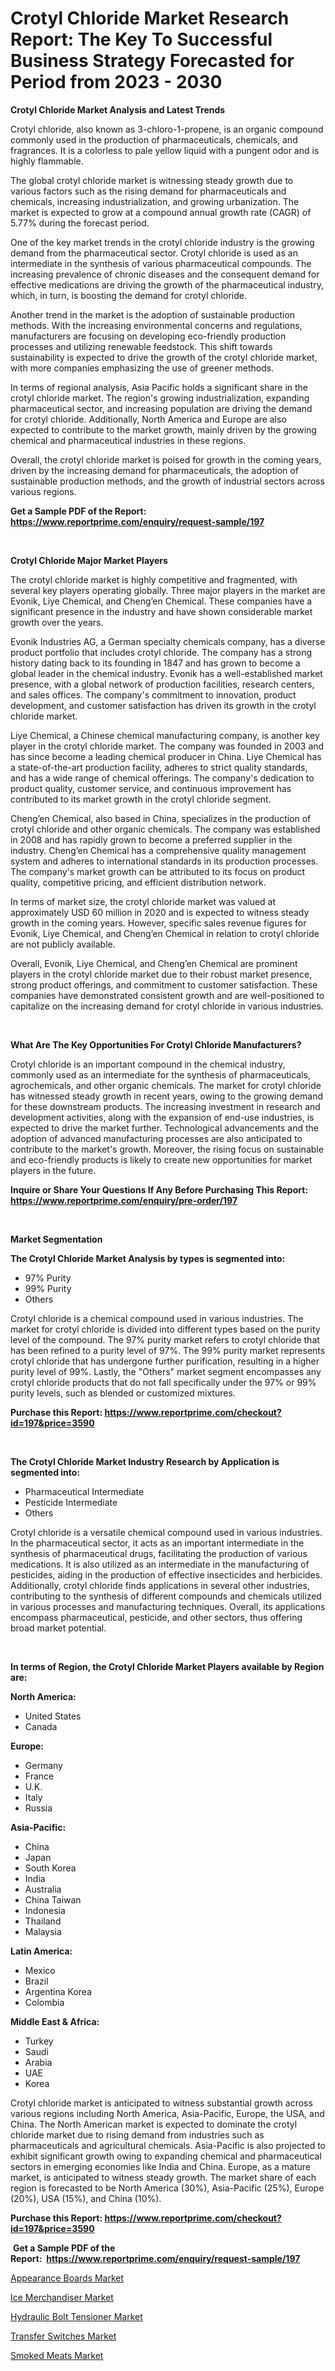 <p><h1>Crotyl Chloride Market Research Report: The Key To Successful Business Strategy Forecasted for Period from 2023 - 2030</h1></p><p><strong>Crotyl Chloride Market Analysis and Latest Trends</strong></p>
<p><p>Crotyl chloride, also known as 3-chloro-1-propene, is an organic compound commonly used in the production of pharmaceuticals, chemicals, and fragrances. It is a colorless to pale yellow liquid with a pungent odor and is highly flammable.</p><p>The global crotyl chloride market is witnessing steady growth due to various factors such as the rising demand for pharmaceuticals and chemicals, increasing industrialization, and growing urbanization. The market is expected to grow at a compound annual growth rate (CAGR) of 5.77% during the forecast period.</p><p>One of the key market trends in the crotyl chloride industry is the growing demand from the pharmaceutical sector. Crotyl chloride is used as an intermediate in the synthesis of various pharmaceutical compounds. The increasing prevalence of chronic diseases and the consequent demand for effective medications are driving the growth of the pharmaceutical industry, which, in turn, is boosting the demand for crotyl chloride.</p><p>Another trend in the market is the adoption of sustainable production methods. With the increasing environmental concerns and regulations, manufacturers are focusing on developing eco-friendly production processes and utilizing renewable feedstock. This shift towards sustainability is expected to drive the growth of the crotyl chloride market, with more companies emphasizing the use of greener methods.</p><p>In terms of regional analysis, Asia Pacific holds a significant share in the crotyl chloride market. The region's growing industrialization, expanding pharmaceutical sector, and increasing population are driving the demand for crotyl chloride. Additionally, North America and Europe are also expected to contribute to the market growth, mainly driven by the growing chemical and pharmaceutical industries in these regions.</p><p>Overall, the crotyl chloride market is poised for growth in the coming years, driven by the increasing demand for pharmaceuticals, the adoption of sustainable production methods, and the growth of industrial sectors across various regions.</p></p>
<p><strong>Get a Sample PDF of the Report:&nbsp; <a href="https://www.reportprime.com/enquiry/request-sample/197">https://www.reportprime.com/enquiry/request-sample/197</a></strong></p>
<p>&nbsp;</p>
<p><strong>Crotyl Chloride Major Market Players</strong></p>
<p><p>The crotyl chloride market is highly competitive and fragmented, with several key players operating globally. Three major players in the market are Evonik, Liye Chemical, and Cheng’en Chemical. These companies have a significant presence in the industry and have shown considerable market growth over the years.</p><p>Evonik Industries AG, a German specialty chemicals company, has a diverse product portfolio that includes crotyl chloride. The company has a strong history dating back to its founding in 1847 and has grown to become a global leader in the chemical industry. Evonik has a well-established market presence, with a global network of production facilities, research centers, and sales offices. The company's commitment to innovation, product development, and customer satisfaction has driven its growth in the crotyl chloride market.</p><p>Liye Chemical, a Chinese chemical manufacturing company, is another key player in the crotyl chloride market. The company was founded in 2003 and has since become a leading chemical producer in China. Liye Chemical has a state-of-the-art production facility, adheres to strict quality standards, and has a wide range of chemical offerings. The company's dedication to product quality, customer service, and continuous improvement has contributed to its market growth in the crotyl chloride segment.</p><p>Cheng’en Chemical, also based in China, specializes in the production of crotyl chloride and other organic chemicals. The company was established in 2008 and has rapidly grown to become a preferred supplier in the industry. Cheng’en Chemical has a comprehensive quality management system and adheres to international standards in its production processes. The company's market growth can be attributed to its focus on product quality, competitive pricing, and efficient distribution network.</p><p>In terms of market size, the crotyl chloride market was valued at approximately USD 60 million in 2020 and is expected to witness steady growth in the coming years. However, specific sales revenue figures for Evonik, Liye Chemical, and Cheng’en Chemical in relation to crotyl chloride are not publicly available.</p><p>Overall, Evonik, Liye Chemical, and Cheng’en Chemical are prominent players in the crotyl chloride market due to their robust market presence, strong product offerings, and commitment to customer satisfaction. These companies have demonstrated consistent growth and are well-positioned to capitalize on the increasing demand for crotyl chloride in various industries.</p></p>
<p>&nbsp;</p>
<p><strong>What Are The Key Opportunities For Crotyl Chloride Manufacturers?</strong></p>
<p><p>Crotyl chloride is an important compound in the chemical industry, commonly used as an intermediate for the synthesis of pharmaceuticals, agrochemicals, and other organic chemicals. The market for crotyl chloride has witnessed steady growth in recent years, owing to the growing demand for these downstream products. The increasing investment in research and development activities, along with the expansion of end-use industries, is expected to drive the market further. Technological advancements and the adoption of advanced manufacturing processes are also anticipated to contribute to the market's growth. Moreover, the rising focus on sustainable and eco-friendly products is likely to create new opportunities for market players in the future.</p></p>
<p><strong>Inquire or Share Your Questions If Any Before Purchasing This Report: <a href="https://www.reportprime.com/enquiry/pre-order/197">https://www.reportprime.com/enquiry/pre-order/197</a></strong></p>
<p>&nbsp;</p>
<p><strong>Market Segmentation</strong></p>
<p><strong>The Crotyl Chloride Market Analysis by types is segmented into:</strong></p>
<p><ul><li>97% Purity</li><li>99% Purity</li><li>Others</li></ul></p>
<p><p>Crotyl chloride is a chemical compound used in various industries. The market for crotyl chloride is divided into different types based on the purity level of the compound. The 97% purity market refers to crotyl chloride that has been refined to a purity level of 97%. The 99% purity market represents crotyl chloride that has undergone further purification, resulting in a higher purity level of 99%. Lastly, the "Others" market segment encompasses any crotyl chloride products that do not fall specifically under the 97% or 99% purity levels, such as blended or customized mixtures.</p></p>
<p><strong>Purchase this Report:&nbsp;<a href="https://www.reportprime.com/checkout?id=197&price=3590">https://www.reportprime.com/checkout?id=197&price=3590</a></strong></p>
<p>&nbsp;</p>
<p><strong>The Crotyl Chloride Market Industry Research by Application is segmented into:</strong></p>
<p><ul><li>Pharmaceutical Intermediate</li><li>Pesticide Intermediate</li><li>Others</li></ul></p>
<p><p>Crotyl chloride is a versatile chemical compound used in various industries. In the pharmaceutical sector, it acts as an important intermediate in the synthesis of pharmaceutical drugs, facilitating the production of various medications. It is also utilized as an intermediate in the manufacturing of pesticides, aiding in the production of effective insecticides and herbicides. Additionally, crotyl chloride finds applications in several other industries, contributing to the synthesis of different compounds and chemicals utilized in various processes and manufacturing techniques. Overall, its applications encompass pharmaceutical, pesticide, and other sectors, thus offering broad market potential.</p></p>
<p>&nbsp;</p>
<p><strong>In terms of Region, the Crotyl Chloride Market Players available by Region are:</strong></p>
<p>
    <p> <strong> North America: </strong>
        <ul>
            <li>United States</li>
            <li>Canada</li>
        </ul>
        </p> 
    <p> <strong> Europe: </strong>
        <ul>
            <li>Germany</li>
            <li>France</li>
            <li>U.K.</li>
            <li>Italy</li>
            <li>Russia</li>
        </ul>
        </p> 
    <p> <strong> Asia-Pacific: </strong>
        <ul>
            <li>China</li>
            <li>Japan</li>
            <li>South Korea</li>
            <li>India</li>
            <li>Australia</li>
            <li>China Taiwan</li>
            <li>Indonesia</li>
            <li>Thailand</li>
            <li>Malaysia</li>
        </ul>
        </p> 
    <p> <strong> Latin America: </strong>
        <ul>
            <li>Mexico</li>
            <li>Brazil</li>
            <li>Argentina Korea</li>
            <li>Colombia</li>
        </ul>
        </p> 
    <p> <strong> Middle East & Africa: </strong>
        <ul>
            <li>Turkey</li>
            <li>Saudi</li>
            <li>Arabia</li>
            <li>UAE</li>
            <li>Korea</li>
        </ul>
    </p>
    </p>
<p><p>Crotyl chloride market is anticipated to witness substantial growth across various regions including North America, Asia-Pacific, Europe, the USA, and China. The North American market is expected to dominate the crotyl chloride market due to rising demand from industries such as pharmaceuticals and agricultural chemicals. Asia-Pacific is also projected to exhibit significant growth owing to expanding chemical and pharmaceutical sectors in emerging economies like India and China. Europe, as a mature market, is anticipated to witness steady growth. The market share of each region is forecasted to be North America (30%), Asia-Pacific (25%), Europe (20%), USA (15%), and China (10%).</p></p>
<p><strong>Purchase this Report: <a href="https://www.reportprime.com/checkout?id=197&price=3590">https://www.reportprime.com/checkout?id=197&price=3590</a></strong></p>
<p>&nbsp;<strong>Get a Sample PDF of the Report:&nbsp;&nbsp;<a href="https://www.reportprime.com/enquiry/request-sample/197">https://www.reportprime.com/enquiry/request-sample/197</a></strong></p>
<p><strong></strong></p>
<p><p><a href="https://medium.com/@lauryframi644/analyzing-appearance-boards-market-global-industry-perspective-and-forecast-2023-to-2030-5fcd255a1210">Appearance Boards Market</a></p><p><a href="https://medium.com/@dougschmidt645/ice-merchandiser-market-outlook-industry-overview-and-forecast-2023-to-2030-dcac1f068789">Ice Merchandiser Market</a></p><p><a href="https://medium.com/@mikeflatley6362/hydraulic-bolt-tensioner-market-comprehensive-assessment-by-type-application-and-geography-2c1148b81246">Hydraulic Bolt Tensioner Market</a></p><p><a href="https://medium.com/@briaabshire64/transfer-switches-market-insights-into-market-cagr-market-trends-and-growth-strategies-655eafc813c3">Transfer Switches Market</a></p><p><a href="https://medium.com/@elianehilll2023/smoked-meats-market-analysis-its-cagr-market-segmentation-and-global-industry-overview-35e43ad562af">Smoked Meats Market</a></p></p>